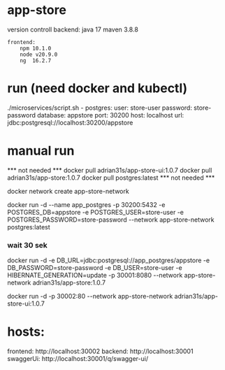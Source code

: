# app-store
version controll
	backend: 
		java 17
		maven 3.8.8
	
	frontend:
		npm 10.1.0
		node v20.9.0
		ng  16.2.7


# run (need docker and kubectl) 
./microservices/script.sh 
	- postgres:
		user: store-user
		password: store-password
		database: appstore
		port: 30200
		host: localhost
		url: jdbc:postgresql://localhost:30200/appstore


# manual run
*** not needed ***
docker pull adrian31s/app-store-ui:1.0.7
docker pull adrian31s/app-store:1.0.7
docker pull postgres:latest
*** not needed ***


docker network create app-store-network

docker run -d --name app_postgres -p 30200:5432 -e POSTGRES_DB=appstore -e POSTGRES_USER=store-user -e POSTGRES_PASSWORD=store-password --network app-store-network postgres:latest

### wait 30 sek 

docker run -d -e DB_URL=jdbc:postgresql://app_postgres/appstore -e DB_PASSWORD=store-password -e DB_USER=store-user -e HIBERNATE_GENERATION=update -p 30001:8080 --network app-store-network adrian31s/app-store:1.0.7

docker run -d -p 30002:80 --network app-store-network adrian31s/app-store-ui:1.0.7





# hosts:
frontend: http://localhost:30002
backend: http://localhost:30001
swaggerUi: http://localhost:30001/q/swagger-ui/

